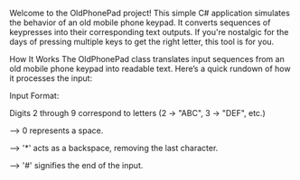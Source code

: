 
Welcome to the OldPhonePad project! This simple C# application simulates the behavior of an old mobile phone keypad. It converts sequences of keypresses into their corresponding text outputs. If you're nostalgic for the days of pressing multiple keys to get the right letter, this tool is for you.

How It Works
The OldPhonePad class translates input sequences from an old mobile phone keypad into readable text. Here’s a quick rundown of how it processes the input:

Input Format:

Digits 2 through 9 correspond to letters (2 -> "ABC", 3 -> "DEF", etc.)

-->  0 represents a space.

--> '*' acts as a backspace, removing the last character.

--> '#' signifies the end of the input.


